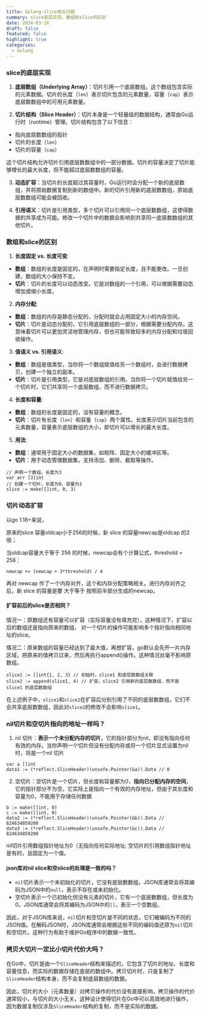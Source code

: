 ```yaml
---
title: Golang-slice相关问题
summary: slice底层实现，数组和slice的区别
date: 2024-03-16
draft: false
featured: false
highlight: true
categories:
  - Golang
---
```


###  slice的底层实现

1. **底层数组（Underlying Array）**：切片引用一个底层数组。这个数组包含实际的元素数据。切片的长度（`len`）表示切片包含的元素数量，容量（`cap`）表示底层数数组中的可用元素数量。

2. **切片结构（Slice Header）**：切片本身是一个轻量级的数据结构，通常由Go运行时（runtime）管理。切片结构包含了以下信息：

- 指向底层数数组的指针
- 切片的长度（`len`）
- 切片的容量（`cap`）

这个切片结构允许切片引用底层数数组中的一部分数据。切片的容量决定了切片能够增长的最大长度，但不能超过底层数数组的容量。

3. **动态扩容**：当切片的长度超过其容量时，Go运行时会分配一个新的底层数组，并将原始数据复制到新的数组中。新的切片引用新的底层数数组，原始底层数数组可能会被回收。

4. **引用语义**：切片是引用类型，多个切片可以引用同一个底层数数组，这使得数据的共享成为可能。修改一个切片中的数据会影响到共享同一底层数数组的其他切片。

### 数组和slice的区别
1. **长度固定 vs. 长度可变**:
- **数组**：数组的长度是固定的，在声明时需要指定长度，且不能更改。一旦创建，数组的大小保持不变。
- **切片**：切片的长度可以动态改变。它是对数组的一个引用，可以根据需要动态增加或缩小长度。
2. **内存分配**:
- **数组**：数组的内存是静态分配的，分配时就会占用固定大小的内存空间。
- **切片**：切片是动态分配的，它引用底层数组的一部分，根据需要分配内存。这意味着切片可以更加灵活地管理内存，但也可能导致较多的内存分配和垃圾回收操作。
3. **值语义 vs. 引用语义**:
- **数组**：数组是值类型，当你将一个数组赋值给另一个数组时，会进行数据拷贝，创建一个独立的副本。
- **切片**：切片是引用类型，它是对底层数组的引用。当你将一个切片赋值给另一个切片时，它们共享同一个底层数组，而不进行数据拷贝。
4. **长度和容量**:
- **数组**：数组的长度是固定的，没有容量的概念。
- **切片**：切片有长度（`len`）和容量（`cap`）两个属性。长度表示切片当前包含的元素数量，容量表示底层数组的大小，即切片可以增长的最大长度。
5. **用法**:
- **数组**：通常用于固定大小的数据集，如矩阵、固定大小的缓冲区等。
- **切片**：用于动态管理数据集，支持添加、删除、截取等操作。
```
// 声明一个数组，长度为3 
var arr [3]int 
// 创建一个切片，长度为0，容量为3 
slice := make([]int, 0, 3)
```

### 切片动态扩容
以go 1.18+来说，

原来的slice 容量oldcap小于256的时候，新 slice 的容量newcap是oldcap 的2倍；

当oldcap容量大于等于 256 的时候，newcap会有个计算公式，threshold = 256：

`newcap += (newcap + 3*threshold) / 4`

再对 newcap 作了一个内存对齐，这个和内存分配策略相关。进行内存对齐之后，新 slice 的容量是要 大于等于 按照前半部分生成的newcap。

#### 扩容前后的slice是否相同？

情况一：原数组还有容量可以扩容（实际容量没有填充完），这种情况下，扩容以后的数组还是指向原来的数组， 对一个切片的操作可能影响多个指针指向相同地址的slice。

情况二：原来数组的容量已经达到了最大值，再想扩容，go默认会先开一片内存区域，把原来的值拷贝过来，然后再执行append()操作。这种情况丝毫不影响原数组。
```
slice1 := []int{1, 2, 3} // 初始时，slice1 和底层数数组关联 
slice2 := append(slice1, 4) // 扩容，slice2 引用新的底层数数组，而不是 slice1 的底层数数组
```
在上述例子中，`slice1`和`slice2`在扩容后分别引用了不同的底层数数组，它们不会共享底层数数组，因此对`slice2`的修改不会影响`slice1`。


### nil切片和空切片指向的地址一样吗？
1. nil 切片：**表示一个未分配内存的切片**，它的指针部分为nil，即没有指向任何有效的内存。当你声明一个切片但没有分配内存或将一个切片显式设置为nil时，将是一个nil 切片
```
var a []int
data1 := (*reflect.SliceHeader)(unsafe.Pointer(&a)).Data // 0
```
2. 空切片：空切片是一个切片，但长度和容量都为0，**指向已分配内存的空间**，它的指针部分不为空。它实际上是指向一个有效的内存地址，但由于其长度和容量为0，不能用于存储任何数据
```
b := make([]int, 0)
c := make([]int, 0)
data2 := (*reflect.SliceHeader)(unsafe.Pointer(&b)).Data // 824634859200
data3 := (*reflect.SliceHeader)(unsafe.Pointer(&c)).Data // 824634859200
```
nil切片引用数组指针地址为0（无指向任何实际地址;
空切片的引用数组指针地址是有的，且固定为一个值。

#### json库对nil slice和空slice的处理是一致的吗？
- `nil`切片表示一个未初始化的切片，它没有底层数数组。JSON库通常会将其编码为JSON中的`null`，表示不存在或未初始化。
- 空切片表示一个已初始化但没有元素的切片，它有一个底层数数组，但长度为0。JSON库通常会将其编码为JSON中的`[]`，表示一个空数组。

因此，对于JSON库来说，`nil`切片和空切片是不同的状态，它们被编码为不同的JSON值。在解码JSON时，JSON库通常会根据这些不同的编码值还原为`nil`切片和空切片。这种行为有助于维护Go程序中的数据一致性。


### 拷贝大切片一定比小切片代价大吗？
在Go中，切片是由一个`SliceHeader`结构来描述的，它包含了切片的地址、长度和容量信息，而实际的数据存储在底层的数组中。拷贝切片时，只是复制了`SliceHeader`结构本身，而不会复制底层数组的数据。

因此，切片的大小（元素数量）对拷贝操作的代价没有直接影响，拷贝操作的代价通常较小，与切片的大小无关。这种设计使得切片在Go中可以高效地进行操作，因为数据复制仅涉及`SliceHeader`结构的复制，而不是实际的数据。
